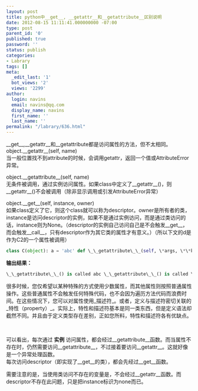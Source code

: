 ```yaml
---
layout: post
title: python中__get__, __getattr__和__getattribute__区别说明
date: 2012-08-15 11:11:41.000000000 -07:00
type: post
parent_id: '0'
published: true
password: ''
status: publish
categories:
- Labrary
tags: []
meta:
  _edit_last: '1'
  bot_views: '2'
  views: '2299'
author:
  login: navins
  email: navins@qq.com
  display_name: navins
  first_name: ''
  last_name: ''
permalink: "/labrary/636.html"
---
```

\_\_get\_\_,\_\_getattr\_\_和\_\_getattribute都是访问属性的方法，但不太相同。  
object.\_\_getattr\_\_(self, name)  
当一般位置找不到attribute的时候，会调用getattr，返回一个值或AttributeError异常。

object.\_\_getattribute\_\_(self, name)  
无条件被调用，通过实例访问属性。如果class中定义了\_\_getattr\_\_()，则\_\_getattr\_\_()不会被调用（除非显示调用或引发AttributeError异常）

object.\_\_get\_\_(self, instance, owner)  
如果class定义了它，则这个class就可以称为descriptor。owner是所有者的类，instance是访问descriptor的实例，如果不是通过实例访问，而是通过类访问的话，instance则为None。（descriptor的实例自己访问自己是不会触发\_\_get\_\_，而会触发\_\_call\_\_，只有descriptor作为其它类的属性才有意义。）（所以下文的d是作为C2的一个属性被调用）

```python
class C(object): a = 'abc' def \_\_getattribute\_\_(self, \*args, \*\*kwargs): print("\_\_getattribute\_\_() is called") return object.\_\_getattribute\_\_(self, \*args, \*\*kwargs) # return "haha" def \_\_getattr\_\_(self, name): print("\_\_getattr\_\_() is called ") return name + " from getattr" def \_\_get\_\_(self, instance, owner): print("\_\_get\_\_() is called", instance, owner) return self def foo(self, x): print(x) class C2(object): d = C() if \_\_name\_\_ == '\_\_main\_\_': c = C() c2 = C2() print(c.a) print(c.zzzzzzzz) c2.d print(c2.d.a)
```

<!--more-->

**输出结果：**

```python
\_\_getattribute\_\_() is called abc \_\_getattribute\_\_() is called \_\_getattr\_\_() is called zzzzzzzz from getattr \_\_get\_\_() is called \<\_\_main\_\_.C2 object at 0x16d2310\> \<class '\_\_main\_\_.C2'\> \_\_get\_\_() is called \<\_\_main\_\_.C2 object at 0x16d2310\> \<class '\_\_main\_\_.C2'\> \_\_getattribute\_\_() is called abc
```

很多时候，您仅希望以某种特殊的方式使用少数属性，而其他属性则按照普通属性操作。这些普通属性不会触发任何特殊代码，也不会因为遍历方法代码而浪费时间。在这些情况下，您可以对属性使用_描述符_。或者，定义与描述符密切关联的_特性（property）_。实际上，特性和描述符基本是同一类东西，但是定义语法却截然不同。并且由于定义类型存在差别，正如您所料，特性和描述符各有优缺点。

&nbsp;

可以看出，每次通过 **实例** 访问属性，都会经过\_\_getattribute\_\_函数。而当属性不存在时，仍然需要访问\_\_getattribute\_\_，不过接着要访问\_\_getattr\_\_。这就好像是一个异常处理函数。  
每次访问descriptor（即实现了\_\_get\_\_的类），都会先经过\_\_get\_\_函数。

需要注意的是，当使用类访问不存在的变量是，不会经过\_\_getattr\_\_函数。而descriptor不存在此问题，只是把instance标识为none而已。

